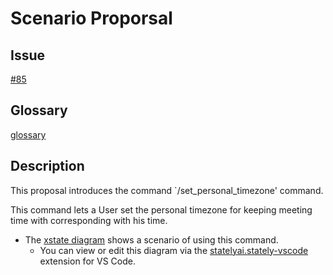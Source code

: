 # Scenario Proporsal

## Issue

[#85](https://github.com/team-work-tools/team-work-telegram-bot/issues/85)

## Glossary

[glossary](glossary.md)

## Description

This proposal introduces the command `/set_personal_timezone' command.

This command lets a User set the personal timezone for keeping meeting time with corresponding with his time.

- The [xstate diagram](../snippets/snippet-003.ts) shows a scenario of using this command.
  - You can view or edit this diagram via the [statelyai.stately-vscode
    ](https://marketplace.visualstudio.com/items?itemName=statelyai.stately-vscode) extension for VS Code.
